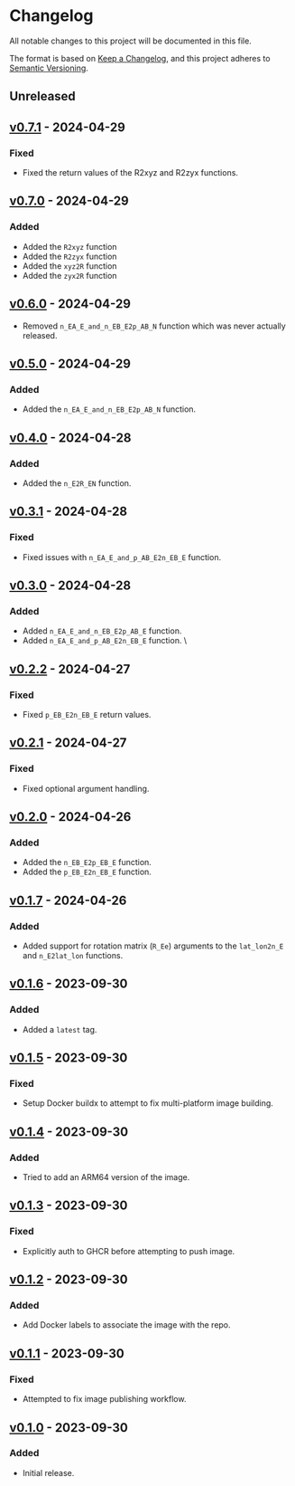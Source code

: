 # Changelog

All notable changes to this project will be documented in this file.

The format is based on [Keep a Changelog](https://keepachangelog.com/en/1.0.0/),
and this project adheres to [Semantic Versioning](https://semver.org/spec/v2.0.0.html).

## Unreleased

## [v0.7.1] - 2024-04-29

[v0.7.1]: https://github.com/ezzatron/nvector-test-api/releases/tag/v0.7.1

### Fixed

- Fixed the return values of the R2xyz and R2zyx functions.

## [v0.7.0] - 2024-04-29

[v0.7.0]: https://github.com/ezzatron/nvector-test-api/releases/tag/v0.7.0

### Added

- Added the `R2xyz` function
- Added the `R2zyx` function
- Added the `xyz2R` function
- Added the `zyx2R` function

## [v0.6.0] - 2024-04-29

[v0.6.0]: https://github.com/ezzatron/nvector-test-api/releases/tag/v0.6.0

- Removed `n_EA_E_and_n_EB_E2p_AB_N` function which was never actually released.

## [v0.5.0] - 2024-04-29

[v0.5.0]: https://github.com/ezzatron/nvector-test-api/releases/tag/v0.5.0

### Added

- Added the `n_EA_E_and_n_EB_E2p_AB_N` function.

## [v0.4.0] - 2024-04-28

[v0.4.0]: https://github.com/ezzatron/nvector-test-api/releases/tag/v0.4.0

### Added

- Added the `n_E2R_EN` function.

## [v0.3.1] - 2024-04-28

[v0.3.1]: https://github.com/ezzatron/nvector-test-api/releases/tag/v0.3.1

### Fixed

- Fixed issues with `n_EA_E_and_p_AB_E2n_EB_E` function.

## [v0.3.0] - 2024-04-28

[v0.3.0]: https://github.com/ezzatron/nvector-test-api/releases/tag/v0.3.0

### Added

- Added `n_EA_E_and_n_EB_E2p_AB_E` function.
- Added `n_EA_E_and_p_AB_E2n_EB_E` function.
  \

## [v0.2.2] - 2024-04-27

[v0.2.2]: https://github.com/ezzatron/nvector-test-api/releases/tag/v0.2.2

### Fixed

- Fixed `p_EB_E2n_EB_E` return values.

## [v0.2.1] - 2024-04-27

[v0.2.1]: https://github.com/ezzatron/nvector-test-api/releases/tag/v0.2.1

### Fixed

- Fixed optional argument handling.

## [v0.2.0] - 2024-04-26

[v0.2.0]: https://github.com/ezzatron/nvector-test-api/releases/tag/v0.2.0

### Added

- Added the `n_EB_E2p_EB_E` function.
- Added the `p_EB_E2n_EB_E` function.

## [v0.1.7] - 2024-04-26

[v0.1.7]: https://github.com/ezzatron/nvector-test-api/releases/tag/v0.1.7

### Added

- Added support for rotation matrix (`R_Ee`) arguments to the `lat_lon2n_E` and
  `n_E2lat_lon` functions.

## [v0.1.6] - 2023-09-30

[v0.1.6]: https://github.com/ezzatron/nvector-test-api/releases/tag/v0.1.6

### Added

- Added a `latest` tag.

## [v0.1.5] - 2023-09-30

[v0.1.5]: https://github.com/ezzatron/nvector-test-api/releases/tag/v0.1.5

### Fixed

- Setup Docker buildx to attempt to fix multi-platform image building.

## [v0.1.4] - 2023-09-30

[v0.1.4]: https://github.com/ezzatron/nvector-test-api/releases/tag/v0.1.4

### Added

- Tried to add an ARM64 version of the image.

## [v0.1.3] - 2023-09-30

[v0.1.3]: https://github.com/ezzatron/nvector-test-api/releases/tag/v0.1.3

### Fixed

- Explicitly auth to GHCR before attempting to push image.

## [v0.1.2] - 2023-09-30

[v0.1.2]: https://github.com/ezzatron/nvector-test-api/releases/tag/v0.1.2

### Added

- Add Docker labels to associate the image with the repo.

## [v0.1.1] - 2023-09-30

[v0.1.1]: https://github.com/ezzatron/nvector-test-api/releases/tag/v0.1.1

### Fixed

- Attempted to fix image publishing workflow.

## [v0.1.0] - 2023-09-30

[v0.1.0]: https://github.com/ezzatron/nvector-test-api/releases/tag/v0.1.0

### Added

- Initial release.
